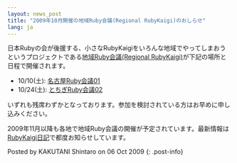 ```yaml
---
layout: news_post
title: "2009年10月開催の地域Ruby会議(Regional RubyKaigi)のおしらせ"
lang: ja
---
```


日本Rubyの会が後援する、小さなRubyKaigiをいろんな地域でやってしまおうというプロジェクトである[地域Ruby会議(Regional
RubyKaigi)][1]が下記の場所と日程で開催されます。

* 10/10(土): [名古屋Ruby会議01][2]
* 10/24(土): [とちぎRuby会議02][3]

いずれも残席わずかとなっております。参加を検討されている方はお早めに申し込みください。

2009年11月以降も各地で地域Ruby会議の開催が予定されています。最新情報は[RubyKaigi日記][4]で都度お知らせしています。

Posted by KAKUTANI Shintaro on 06 Oct 2009
{: .post-info}



[1]: http://regional.rubykaigi.org/ 
[2]: http://regional.rubykaigi.org/nagoya01 
[3]: http://regional.rubykaigi.org/tochigi02 
[4]: http://rubykaigi.tdiary.net/ 
